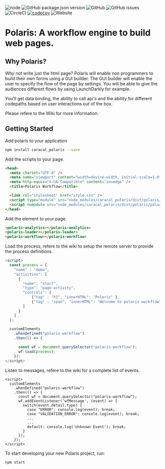 ![node](https://img.shields.io/node/v/@stencil/core)
![GitHub package.json version](https://img.shields.io/github/package-json/v/Caracal-IT/polaris)
![GitHub](https://img.shields.io/github/license/Caracal-IT/polaris)
![GitHub issues](https://img.shields.io/github/issues/Caracal-IT/polaris)
![CircleCI](https://img.shields.io/circleci/build/github/Caracal-IT/polaris)
[![codecov](https://codecov.io/gh/Caracal-IT/polaris/branch/master/graph/badge.svg)](https://codecov.io/gh/Caracal-IT/polaris)
![Website](https://img.shields.io/website?url=https%3A%2F%2Fcaracal-it.github.io%2Fpolaris)

# Polaris: A workflow engine to build web pages.

## Why Polaris?
Why not write just the html page? 
Polaris will enable non programmers to build their own forms using a GUI builder.
The GUI builder will enable the user to specify the flow of the page by settings. 
You will be able to give the audiences different flows by using LaunchDarkly for example.

You'll get data binding, the ability to call api's and the abitity for different codepaths based 
on user interactions out of the box. 
 
Please refere to the Wiki for more information.

## Getting Started

Add polaris to your application

```bash
npm install caracal_polaris --save
```

Add the scripts to your page.

```html
<head>
  <meta charset="UTF-8" />
  <meta name="viewport" content="width=device-width, initial-scale=1.0" />
  <meta http-equiv="X-UA-Compatible" content="ie=edge" />
  <title>Polaris Workflow</title>

  <link rel="stylesheet" href="style.css" />
  <script type="module" src="node_modules/caracal_polaris/dist/polaris/polaris.esm.js"></script>
  <script nomodule src="node_modules/caracal_polaris/dist/polaris/polaris.js"></script>
</head>
```

Add the element to your page.

```html
<polaris-analytics></polaris-analytics>
<polaris-loader></polaris-loader>
<polaris-workflow></polaris-workflow>
```
Load the process, refere to the wiki to setup the remote server to provide the process definitions.

```javascript
<script>
  const process = {
    "name" : "demo",
    "activities": [
      {
        "name": "start",
        "type": "page-activity",            
        "controls": [
            {"tag" : "h1", "innerHTML": "Polaris" },
            {"tag" : "span", "innerHTML": "Welcome to polaris workflow" }                    
        ]        
      }
    ]
  };

  customElements
    .whenDefined("polaris-workflow")
    .then(() => {

      const wf = document.querySelector("polaris-workflow");
      wf.load(process);
    });
</script>
```

Listen to messages, refere to the wiki for a complete list of events.

```tsx
<script>
  customElements
    .whenDefined("polaris-workflow")
    .then(() => {
      const wf = document.querySelector("polaris-workflow");
      wf.addEventListener('wfMessage', (event) => {
        switch(event.detail.type) {
          case "ERROR": console.log(event); break;
          case "VALIDATION_ERROR": console.log(event); break;
          ...
          ...
          default: console.log('Unknown Event'); break;
        }
      });
    });
</script>
```

To start developing your new Polaris project, run:

```bash
npm start
```
